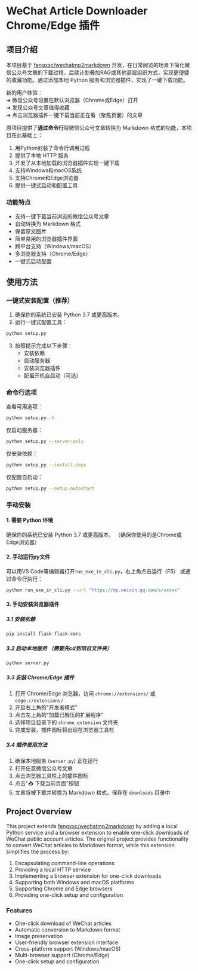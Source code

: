 # WeChat Article Downloader Chrome/Edge 插件

## 项目介绍

本项目基于 [fengxxc/wechatmp2markdown](https://github.com/fengxxc/wechatmp2markdown) 开发，在日常阅览的场景下简化微信公众号文章的下载过程，后续计划叠加RAG或其他高层组织方式，实现更便捷的收藏功能。通过添加本地 Python 服务和浏览器插件，实现了一键下载功能。

新的用户体验：  
➜ 微信公众号设置在默认浏览器（Chrome或Edge）打开  
➜ 发现公众号文章值得收藏  
➜ 点击浏览器插件一键下载当前正在看（聚焦页面）的文章  

原项目提供了**通过命令行**将微信公众号文章转换为 Markdown 格式的功能，本项目在此基础上：
1. 用Python封装了命令行调用过程
2. 提供了本地 HTTP 服务
3. 开发了从本地加载的浏览器插件实现一键下载
4. 支持Windows和macOS系统
5. 支持Chrome和Edge浏览器
6. 提供一键式启动和配置工具

### 功能特点
- 支持一键下载当前浏览的微信公众号文章
- 自动转换为 Markdown 格式
- 保留原文图片
- 简单易用的浏览器插件界面
- 跨平台支持（Windows/macOS）
- 多浏览器支持（Chrome/Edge）
- 一键式启动配置

## 使用方法

### 一键式安装配置（推荐）

1. 确保你的系统已安装 Python 3.7 或更高版本。
2. 运行一键式配置工具：

```bash
python setup.py
```

3. 按照提示完成以下步骤：
   - 安装依赖
   - 启动服务器
   - 安装浏览器插件
   - 配置开机自启动（可选）

### 命令行选项

查看可用选项：

```bash
python setup.py -h
```

仅启动服务器：

```bash
python setup.py --server-only
```

仅安装依赖：

```bash
python setup.py --install-deps
```

仅配置自启动：

```bash
python setup.py --setup-autostart
```

### 手动安装

#### 1. 需要 Python 环境
确保你的系统已安装 Python 3.7 或更高版本。
（确保你使用的是Chrome或Edge浏览器）

#### 2. 手动运行py文件
可以用VS Code等编辑器打开`run_exe_in_cli.py`，右上角点击运行（F5）
或通过命令行执行：

```bash
python run_exe_in_cli.py --url "https://mp.weixin.qq.com/s/xxxxx"
```

#### 3. 手动安装浏览器插件

##### 3.1 安装依赖
```bash
pip install flask flask-cors
```

##### 3.2 启动本地服务 （需要先cd到项目文件夹）
```bash
python server.py
```

##### 3.3 安装 Chrome/Edge 插件
1. 打开 Chrome/Edge 浏览器，访问 `chrome://extensions/` 或 `edge://extensions/`
2. 开启右上角的"开发者模式"
3. 点击左上角的"加载已解压的扩展程序"
4. 选择项目目录下的 `chrome_extension` 文件夹
5. 完成安装，插件图标将出现在浏览器工具栏

##### 3.4 插件使用方法
1. 确保本地服务 (`server.py`) 正在运行
2. 打开任意微信公众号文章
3. 点击浏览器工具栏上的插件图标
4. 点击"📥 下载当前页面"按钮
5. 文章将被下载并转换为 Markdown 格式，保存在 `downloads` 目录中

## Project Overview

This project extends [fengxxc/wechatmp2markdown](https://github.com/fengxxc/wechatmp2markdown) by adding a local Python service and a browser extension to enable one-click downloads of WeChat public account articles. The original project provides functionality to convert WeChat articles to Markdown format, while this extension simplifies the process by:
1. Encapsulating command-line operations
2. Providing a local HTTP service
3. Implementing a browser extension for one-click downloads
4. Supporting both Windows and macOS platforms
5. Supporting Chrome and Edge browsers
6. Providing one-click setup and configuration

### Features
- One-click download of WeChat articles
- Automatic conversion to Markdown format
- Image preservation
- User-friendly browser extension interface
- Cross-platform support (Windows/macOS)
- Multi-browser support (Chrome/Edge)
- One-click setup and configuration
